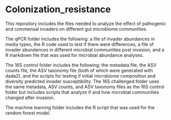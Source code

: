 # Colonization_resistance

This repository includes the files needed to analyze the effect of pathogenic and commensal invaders on different gut microbiome communities. 

The qPCR folder includes the following: a file of invader abundances in media types, the R code used to test if there were differences, a file of invader abundances in different microbial communities post invasion, and a R markdown file that was used for microbial abundance analyses. 

The 16S control folder includes the following: the metadata file, the ASV counts file, the ASV taxonomy file (both of which were generated with dada2), and the scripts for testing if initial microbiome composition and diversity predicted invader susceptibility. The 16S challenged folder uses the same metadata, ASV counts, and ASV taxonomy files as the 16S control folder but includes scripts that analyze if and how microbial communities changed after invasion. 

The machine learning folder includes the R script that was used for the random forest model. 
